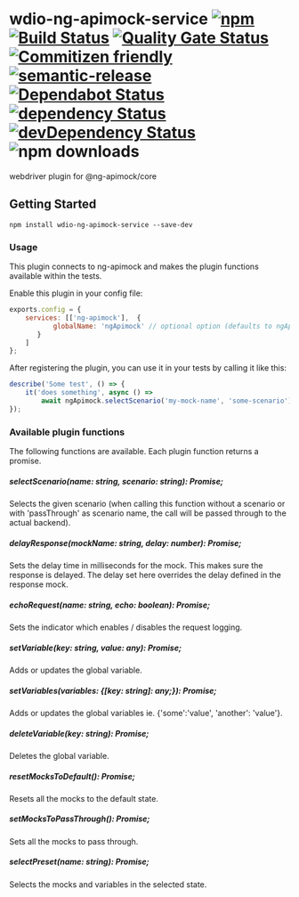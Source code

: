 
# wdio-ng-apimock-service [![npm](https://img.shields.io/npm/v/wdio-ng-apimock-service?color=brightgreen)](https://www.npmjs.com/package/@ng-apimock/webdriverio-plugin) [![Build Status](https://github.com/ng-apimock/webdriverio-plugin/workflows/CI/badge.svg)](https://github.com/ng-apimock/webdriverio-plugin/actions?workflow=CI) [![Quality Gate Status](https://sonarcloud.io/api/project_badges/measure?project=ng-apimock_webdriverio-plugin&metric=alert_status)](https://sonarcloud.io/dashboard?id=ng-apimock_webdriverio-plugin) [![Commitizen friendly](https://img.shields.io/badge/commitizen-friendly-brightgreen.svg)](http://commitizen.github.io/cz-cli/) [![semantic-release](https://img.shields.io/badge/%20%20%F0%9F%93%A6%F0%9F%9A%80-semantic--release-brightgreen.svg)](https://github.com/semantic-release/semantic-release) [![Dependabot Status](https://api.dependabot.com/badges/status?host=github&repo=ng-apimock/webdriverio-plugin)](https://dependabot.com) [![dependency Status](https://img.shields.io/david/ng-apimock/webdriverio-plugin.svg)](https://david-dm.org/ng-apimock/webdriverio-plugin) [![devDependency Status](https://img.shields.io/david/dev/ng-apimock/webdriverio-plugin.svg)](https://david-dm.org/ng-apimock/webdriverio-plugin#info=devDependencies) ![npm downloads](https://img.shields.io/npm/dm/@ng-apimock/webdriverio-plugin)
webdriver plugin for @ng-apimock/core

## Getting Started

```shell
npm install wdio-ng-apimock-service --save-dev
```

### Usage
This plugin connects to ng-apimock and makes the plugin functions available within the tests.

Enable this plugin in your config file:

```js
exports.config = {
    services: [['ng-apimock'],  {
           globalName: 'ngApimock' // optional option (defaults to ngApimock)  
       }
    ]
};
```

After registering the plugin, you can use it in your tests by calling it like this:

```js
describe('Some test', () => {
    it('does something', async () => 
        await ngApimock.selectScenario('my-mock-name', 'some-scenario'));
});
```

### Available plugin functions
The following functions are available. Each plugin function returns a promise.

##### selectScenario(name: string, scenario: string): Promise<any>;
Selects the given scenario (when calling this function without a scenario or with 'passThrough' as scenario name, the call will be passed through to the actual backend).

##### delayResponse(mockName: string, delay: number): Promise<any>;
Sets the delay time in milliseconds for the mock. This makes sure the response is delayed. The delay set here overrides the delay defined in the response mock.

##### echoRequest(name: string, echo: boolean): Promise<any>; 
Sets the indicator which enables / disables the request logging.

##### setVariable(key: string, value: any): Promise<any>;
Adds or updates the global variable.
    
##### setVariables(variables: {[key: string]: any;}): Promise<any>;
Adds or updates the global variables  ie. {'some':'value', 'another': 'value'}.
    
##### deleteVariable(key: string): Promise<any>;
Deletes the global variable.

##### resetMocksToDefault(): Promise<any>;
Resets all the mocks to the default state.

##### setMocksToPassThrough(): Promise<any>;
Sets all the mocks to pass through.

##### selectPreset(name: string): Promise<any>;
Selects the mocks and variables in the selected state.
